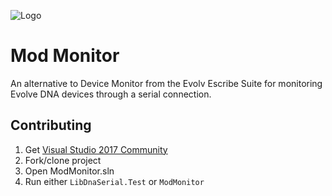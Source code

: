 ![Logo](https://raw.githubusercontent.com/helluvamatt/ModMonitor/master/ModMonitor/Resources/Icons/icon.png "Mod Monitor")

# Mod Monitor

An alternative to Device Monitor from the Evolv Escribe Suite for monitoring Evolve DNA devices through a serial connection.

## Contributing

1. Get [Visual Studio 2017 Community](https://www.visualstudio.com/downloads/)
2. Fork/clone project
3. Open ModMonitor.sln
4. Run either `LibDnaSerial.Test` or `ModMonitor`

